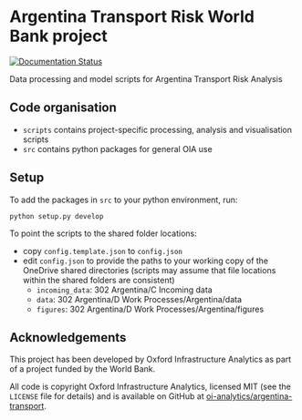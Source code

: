 # Argentina Transport Risk World Bank project

[![Documentation Status](https://readthedocs.org/projects/argentina-transport-risk-analyis/badge/?version=latest)](https://argentina-transport-risk-analyis.readthedocs.io/en/latest/?badge=latest)

Data processing and model scripts for Argentina Transport Risk Analysis

## Code organisation

- `scripts` contains project-specific processing, analysis and visualisation scripts
- `src` contains python packages for general OIA use

## Setup

To add the packages in `src` to your python environment, run:

```
python setup.py develop
```

To point the scripts to the shared folder locations:
- copy `config.template.json` to `config.json`
- edit `config.json` to provide the paths to your working copy of the OneDrive shared
  directories (scripts may assume that file locations within the shared folders are consistent)
  - `incoming_data`: 302 Argentina/C Incoming data
  - `data`: 302 Argentina/D Work Processes/Argentina/data
  - `figures`: 302 Argentina/D Work Processes/Argentina/figures


## Acknowledgements

This project has been developed by Oxford Infrastructure Analytics as part of a project funded
by the World Bank.

All code is copyright Oxford Infrastructure Analytics, licensed MIT (see the `LICENSE` file for
details) and is available on GitHub at
[oi-analytics/argentina-transport](https://github.com/oi-analytics/argentina-transport).
